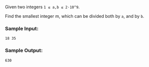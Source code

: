 Given two integers `1 ≤ a,b ≤ 2⋅10^9`.

Find the smallest integer m, which can be divided both by `a`, and by `b`.

### Sample Input:

```
18 35
```

### Sample Output:

```
630
```
